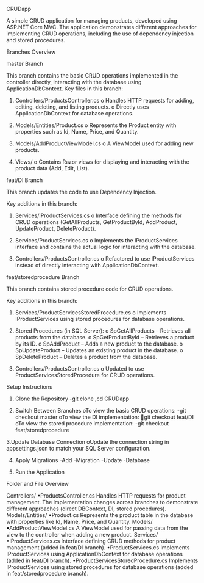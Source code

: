 CRUDapp  

A simple CRUD application for managing products, developed using ASP.NET Core MVC. The application demonstrates different approaches for implementing CRUD operations, including the use of dependency injection and stored procedures.


Branches Overview


master Branch


This branch contains the basic CRUD operations implemented in the controller directly, interacting with the database using ApplicationDbContext.
Key files in this branch:


1.	Controllers/ProductsController.cs
o	Handles HTTP requests for adding, editing, deleting, and listing products.
o	Directly uses ApplicationDbContext for database operations.

	
2.	Models/Entities/Product.cs
o	Represents the Product entity with properties such as Id, Name, Price, and Quantity.
	
	
3.	Models/AddProductViewModel.cs
o	A ViewModel used for adding new products.
	
	
4.	Views/
o	Contains Razor views for displaying and interacting with the product data (Add, Edit, List).

	
feat/DI Branch


This branch updates the code to use Dependency Injection.


Key additions in this branch:


1.	Services/IProductServices.cs
o	Interface defining the methods for CRUD operations (GetAllProducts, GetProductById, AddProduct, UpdateProduct, DeleteProduct).
	
	
2.	Services/ProductServices.cs
o	Implements the IProductServices interface and contains the actual logic for interacting with the database.
	
	
3.	Controllers/ProductsController.cs
o	Refactored to use IProductServices instead of directly interacting with ApplicationDbContext.


feat/storedprocedure Branch


This branch contains stored procedure code for CRUD operations.


Key additions in this branch:
1.	Services/ProductServicesStoredProcedure.cs
o	Implements IProductServices using stored procedures for database operations.
	
	
2.	Stored Procedures (in SQL Server):
o	SpGetAllProducts – Retrieves all products from the database.
o	SpGetProductById – Retrieves a product by its ID.
o	SpAddProduct – Adds a new product to the database.
o	SpUpdateProduct – Updates an existing product in the database.
o	SpDeleteProduct – Deletes a product from the database.

	
3.	Controllers/ProductsController.cs
o	Updated to use ProductServicesStoredProcedure for CRUD operations.

	
Setup Instructions


1.	Clone the Repository
-git clone <repository-url>,cd CRUDapp
	


2.	Switch Between Branches
oTo view the basic CRUD operations:
-git checkout master
oTo view the DI implementation:
git checkout feat/DI
oTo view the stored procedure implementation:
-git checkout feat/storedprocedure



3.Update Database Connection
oUpdate the connection string in appsettings.json to match your SQL Server configuration.


4.	Apply Migrations
-Add -Migration
-Update -Database
 
	
5.	Run the Application

Folder and File Overview


Controllers/
•ProductsController.cs
Handles HTTP requests for product management. The implementation changes across branches to demonstrate different approaches (direct DBContext, DI, stored procedures).
Models/Entities/
•Product.cs
Represents the product table in the database with properties like Id, Name, Price, and Quantity.
Models/
•AddProductViewModel.cs
A ViewModel used for passing data from the view to the controller when adding a new product.
Services/
•IProductServices.cs
Interface defining CRUD methods for product management (added in feat/DI branch).
•ProductServices.cs
Implements IProductServices using ApplicationDbContext for database operations (added in feat/DI branch).
•ProductServicesStoredProcedure.cs
Implements IProductServices using stored procedures for database operations (added in feat/storedprocedure branch).

